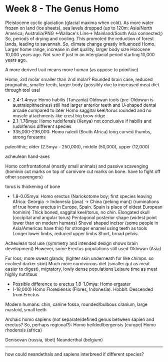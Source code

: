 <!-- SPDX-License-Identifier: zlib-acknowledgement -->
# Week 8 - The Genus Homo 
Pleistocene cyclic glaciation (glacial maxima when cold). 
As more water frozen on land (ice sheets), sea levels dropped 
(up to 120m:  Asia/North America; Australia/PNG <-Wallace's Line-> Mainland/South Asia connected;)
So, periods of drying and cooling. 
This promoted the reduction of forest lands, leading to savannah.
So, climate change greatly influenced Homo.
Larger home range, increase in diet quality, larger body size
Holocene 10,000 years ago. Not sure if just in an interglacial period starting 10,000 years ago.

A more derived trait means more human (as oppose to primitive)

Homo, 3rd molar smaller than 2nd molar?
Rounded brain case, reduced prognathic, smaller teeth, 
larger body (possibly due to increased meat diet through tool use)

* 2.4-1.4mya: Homo habilis (Tanzania)
Oldowan tools (pre-Oldowan is australopithecines)
still had larger anterior teeth and U-shaped dental arcade compared to later Homo
saggital keel/torus rounded and no muscle attachments like crest 
big brow ridge
* 2.1-1.78mya: Homo rudolfensis (Kenya)
not conclusive if habilis and rudolfensis different species
* 335,000-236,000: Homo naledi (South Africa)
long curved thumbs, strong forearms

paleolithic; older (2.5mya - 250,000), middle (50,000), upper (12,000)

acheulean hand-axes

Homo confrontational (mostly small animals) and passive scavenging (hominin cut marks on top of carnivore cut marks on bone. have to fight off other scavengers)

torus is thickening of bone

* 1.8-0.05mya: Homo erectus (Nariokotome boy; first species leaving Africa: Georgia -> Indonesia (java) -> China (peking man))
(ruminations of true homo erectus in Europe, Spain. Spain is place of oldest European hominin)
Thick boned, saggital keel/torus, no chin.
Elongated skull (occipital and angular torus)
Pentagonal posterior shape (widest point lower than on modern humans)
Shovel shaped incisor (some people in Asia/Americas have this) for stronger enamel using teeth as tools
Longer lower limbs, reduced upper limbs
Short, broad pelvis

Acheulean tool use (symmetry and intended design shows brain development)
However, some Erectus populations still used Oldowan (Asia)

Fur loss, more sweat glands, (lighter skin underneath fur like chimps. so evolved darker skin)
Much more carnivorous diet (smaller gut as meat easier to digest), migratory, lowly dense populations
Leisure time as meat highly nutritous
* Possible difference to erectus 1.8-1.0mya: Homo ergaster
* (-18,000) Homo Floresiensis (Flores, Indonesia). Hobbit. 
Descended from Erectus



Modern humans:
chin, canine fossa, rounded/bulbous cranium, large mastoid, small teeth

Archaic homo sapiens (not separate/defined genus between sapien and erectus? So, perhaps regional?):
Homo heildedlbergensis (europe)
Homo rhodensis (africa)

Denisovan (russia, tibet)
Neanderthal (belgium)


----------------------
how could neandethals and sapiens interbreed if different species?
